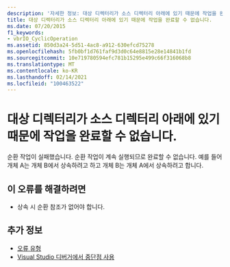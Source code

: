 ```yaml
---
description: '자세한 정보: 대상 디렉터리가 소스 디렉터리 아래에 있기 때문에 작업을 완료할 수 없습니다.'
title: 대상 디렉터리가 소스 디렉터리 아래에 있기 때문에 작업을 완료할 수 없습니다.
ms.date: 07/20/2015
f1_keywords:
- vbrIO_CyclicOperation
ms.assetid: 850d3a24-5d51-4ac8-a912-630efcd75278
ms.openlocfilehash: 5fb0bf1d761faf9d3d0c64e8815e28e14841b1fd
ms.sourcegitcommit: 10e719780594efc781b15295e499c66f316068b8
ms.translationtype: MT
ms.contentlocale: ko-KR
ms.lasthandoff: 02/14/2021
ms.locfileid: "100463522"
---
```

# <a name="could-not-complete-operation-since-target-directory-is-under-source-directory"></a>대상 디렉터리가 소스 디렉터리 아래에 있기 때문에 작업을 완료할 수 없습니다.

순환 작업이 실패했습니다. 순환 작업이 계속 실행되므로 완료할 수 없습니다. 예를 들어 개체 A는 개체 B에서 상속하려고 하고 개체 B는 개체 A에서 상속하려고 합니다.  
  
## <a name="to-correct-this-error"></a>이 오류를 해결하려면  
  
- 상속 시 순환 참조가 없어야 합니다.  
  
## <a name="see-also"></a>추가 정보

- [오류 유형](../programming-guide/language-features/error-types.md)
- [Visual Studio 디버거에서 중단점 사용](/visualstudio/debugger/using-breakpoints)
